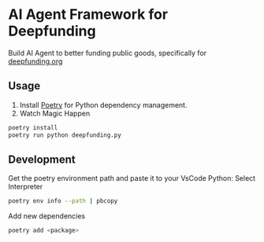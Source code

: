 # AI Agent Framework for Deepfunding
Build AI Agent to better funding public goods, specifically for [deepfunding.org](https://deepfunding.org)

## Usage
1. Install [Poetry](https://github.com/python-poetry/poetry) for Python dependency management.
2. Watch Magic Happen
```bash
poetry install
poetry run python deepfunding.py
```

## Development

Get the poetry environment path and paste it to your VsCode Python: Select Interpreter
```bash
poetry env info --path | pbcopy
```

Add new dependencies
```bash
poetry add <package>
```
